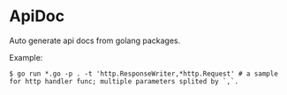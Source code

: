 # ApiDoc

Auto generate api docs from golang packages.

Example:

```
$ go run *.go -p . -t 'http.ResponseWriter,*http.Request' # a sample for http handler func; multiple parameters splited by `,`.
```
